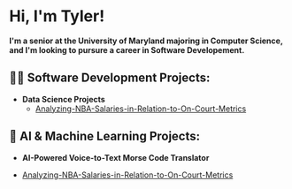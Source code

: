 <h1>Hi, I'm Tyler!</h1>
<b>I'm a senior at the University of Maryland majoring in Computer Science, and I'm looking to pursure a career in Software Developement.</b>

<h2>👨‍💻 Software Development Projects:</h2>




- <b>Data Science Projects</b>
  - [Analyzing-NBA-Salaries-in-Relation-to-On-Court-Metrics](https://github.com/TylerBraisted/Analyzing-NBA-Salaries-in-Relation-to-On-Court-Metrics.git)

<h2>🧠 AI & Machine Learning Projects:</h2>

- <b>AI-Powered Voice-to-Text Morse Code Translator</b>

- [Analyzing-NBA-Salaries-in-Relation-to-On-Court-Metrics](https://github.com/TylerBraisted/Analyzing-NBA-Salaries-in-Relation-to-On-Court-Metrics.git)


